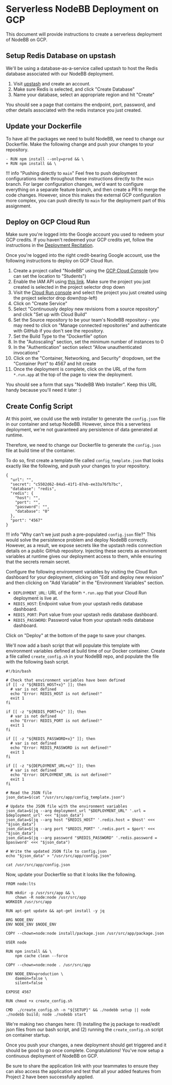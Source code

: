 # Serverless NodeBB Deployment on GCP

This document will provide instructions to create a serverless deployment of NodeBB on GCP.

## Setup Redis Database on upstash

We'll be using a database-as-a-service called upstash to host the Redis database associated with our NodeBB deployment.

1. Visit [upstash](https://upstash.com) and create an account.
2. Make sure Redis is selected, and click "Create Database"
3. Name your database, select an appropriate region and hit "Create"

You should see a page that contains the endpoint, port, password, and other details associated with the redis instance you just created.

## Update your Dockerfile

To have all the packages we need to build NodeBB, we need to change our Dockerfile. Make the following change and push your changes to your repository.

```
- RUN npm install --only=prod && \
+ RUN npm install && \
```

!!! info "Pushing directly to `main`"
    Feel free to push deployment configurations made throughout these instructions directly to the `main` branch. For larger configuration changes, we'd want to configure everything on a separate feature branch, and then create a PR to merge the code changes. However, since this makes the external GCP configuration more complex, you can push directly to `main` for the deployment part of this assignment.

## Deploy on GCP Cloud Run

Make sure you're logged into the Google account you used to redeem your GCP credits. If you haven't redeemed your GCP credits yet, follow the instructions in the [Deployment Recitation](/recitations/reci3-deployment/#task-1b-deploy-on-google-cloud-platform).

Once you're logged into the right credit-bearing Google account, use the following instructions to deploy on GCP Cloud Run.

1. Create a project called "NodeBB" using the [GCP Cloud Console](https://console.cloud.google.com/projectcreate) (you can set the location to "Students")
2. Enable the IAM API using [this link](https://console.cloud.google.com/apis/api/iam.googleapis.com/metrics). Make sure the project you just created is selected in the project selector drop down
2. Visit the [Cloud Run console](https://console.cloud.google.com/run) and select the project you just created using the project selector drop down(top-left)
3. Click on "Create Service"
4. Select "Continuously deploy new revisions from a source repository" and click "Set up with Cloud Build"
5. Set the Source repository to be your team's NodeBB repository - you may need to click on "Manage connected repositories" and authenticate with GitHub if you don't see the repository.
6. Set the Build Type to the "Dockerfile" option
7. In the "Autoscaling" section, set the minimum number of instances to 0
8. In the "Authentication" section select "Allow unauthenticated invocations"
9. Click on the "Container, Networking, and Security" dropdown, set the "Container Port" to 4567 and hit create
10. Once the deployment is complete, click on the URL of the form `*.run.app` at the top of the page to view the deployment.

You should see a form that says "NodeBB Web Installer". Keep this URL handy because you'll need it later :)

## Create Config Script

At this point, we could use the web installer to generate the `config.json` file in our container and setup NodeBB. However, since this a serverless deployment, we're not guaranteed any persistence of data generated at runtime.

Therefore, we need to change our Dockerfile to generate the `config.json` file at build time of the container.

To do so, first create a template file called `config_template.json` that looks exactly like the following, and push your changes to your repository.

```
{
  "url": "",
  "secret": "c5502d62-84a5-41f1-87eb-ee33a76fb7bc",
  "database": "redis",
  "redis": {
    "host": "",
    "port": "",
    "password": "",
    "database": "0"
  },
  "port": "4567"
}
```

!!! info "Why can't we just push a pre-populated `config.json` file?"
    This would solve the persistence problem and deploy NodeBB correctly. However, as a result, we expose secrets like the upstash redis connection details on a public GitHub repository. Injecting these secrets as environment variables at runtime gives our deployment access to them, while ensuring that the secrets remain secret. 

Configure the following environment variables by visiting the Cloud Run dashboard for your deployment, clicking on "Edit and deploy new revision" and then clicking on "Add Variable" in the "Environment Variables" section.

* `DEPLOYMENT_URL`: URL of the form `*.run.app` that your Cloud Run deployment is live at.
* `REDIS_HOST`: Endpoint value from your upstash redis database dashboard.
* `REDIS_PORT`: Port value from your upstash redis database dashboard.
* `REDIS_PASSWORD`: Password value from your upstash redis database dashboard.

Click on "Deploy" at the bottom of the page to save your changes.

We'll now add a bash script that will populate this template with environment variables defined at build time of our Docker container. Create a file called `create_config.sh` in your NodeBB repo, and populate the file with the following bash script.

```
#!/bin/bash

# Check that environment variables have been defined
if [[ -z "${REDIS_HOST+x}" ]]; then
  # var is not defined
  echo "Error: REDIS_HOST is not defined!"
  exit 1
fi

if [[ -z "${REDIS_PORT+x}" ]]; then
  # var is not defined
  echo "Error: REDIS_PORT is not defined!"
  exit 1
fi

if [[ -z "${REDIS_PASSWORD+x}" ]]; then
  # var is not defined
  echo "Error: REDIS_PASSWORD is not defined!"
  exit 1
fi

if [[ -z "${DEPLOYMENT_URL+x}" ]]; then
  # var is not defined
  echo "Error: DEPLOYMENT_URL is not defined!"
  exit 1
fi

# Read the JSON file
json_data=$(cat "/usr/src/app/config_template.json")

# Update the JSON file with the environment variables
json_data=$(jq --arg deployment_url "$DEPLOYMENT_URL" '.url = $deployment_url' <<< "$json_data")
json_data=$(jq --arg host "$REDIS_HOST" '.redis.host = $host' <<< "$json_data")
json_data=$(jq --arg port "$REDIS_PORT" '.redis.port = $port' <<< "$json_data")
json_data=$(jq --arg password "$REDIS_PASSWORD" '.redis.password = $password' <<< "$json_data")

# Write the updated JSON file to config.json
echo "$json_data" > "/usr/src/app/config.json"

cat /usr/src/app/config.json
```

Now, update your Dockerfile so that it looks like the following.

```
FROM node:lts

RUN mkdir -p /usr/src/app && \
    chown -R node:node /usr/src/app
WORKDIR /usr/src/app

RUN apt-get update && apt-get install -y jq

ARG NODE_ENV
ENV NODE_ENV $NODE_ENV

COPY --chown=node:node install/package.json /usr/src/app/package.json

USER node

RUN npm install && \
    npm cache clean --force

COPY --chown=node:node . /usr/src/app

ENV NODE_ENV=production \
    daemon=false \
    silent=false

EXPOSE 4567

RUN chmod +x create_config.sh

CMD  ./create_config.sh -n "${SETUP}" && ./nodebb setup || node ./nodebb build; node ./nodebb start
```

We're making two changes here: (1) installing the jq package to read/edit json files from our bash script, and (2) running the `create_config.sh` script on container startup.

Once you push your changes, a new deployment should get triggered and it should be good to go once complete. Congratulations! You've now setup a continuous deployment of NodeBB on GCP.

Be sure to share the application link with your teammates to ensure they can also access the application and test that all your added features from Project 2 have been successfully applied.
